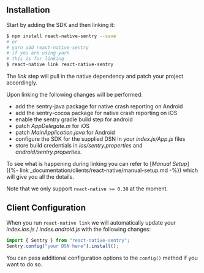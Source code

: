 ## Installation

Start by adding the SDK and then linking it:

```bash
$ npm install react-native-sentry --save
# or
# yarn add react-native-sentry
# if you are using yarn
# this is for linking
$ react-native link react-native-sentry
```

The _link_ step will pull in the native dependency and patch your project accordingly. <!--If you are using expo you don’t have to (or can’t) run that link step. For more information about that see [_Using Sentry with Expo_]({%- link _documentation/clients/react-native/expo.md -%}). On linking the new [Sentry Wizard](https://github.com/getsentry/sentry-wizard) will help you to configure your project and change files accordingly. -->

Upon linking the following changes will be performed:

- add the sentry-java package for native crash reporting on Android
- add the sentry-cocoa package for native crash reporting on iOS
- enable the sentry gradle build step for android
- patch _AppDelegate.m_ for iOS
- patch _MainApplication.java_ for Android
- configure the SDK for the supplied DSN in your _index.js/App.js_ files
- store build credentials in _ios/sentry.properties_ and _android/sentry.properties_.

To see what is happening during linking you can refer to [_Manual Setup_]({%- link _documentation/clients/react-native/manual-setup.md -%}) which will give you all the details.

Note that we only support `react-native >= 0.38` at the moment.

## Client Configuration

When you run `react-native link` we will automatically update your _index.ios.js_ / _index.android.js_ with the following changes:

```javascript
import { Sentry } from "react-native-sentry";
Sentry.config("your DSN here").install();
```

You can pass additional configuration options to the `config()` method if you want to do so.
